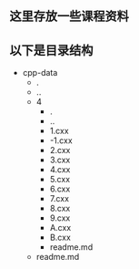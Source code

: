 这里存放一些课程资料
----
以下是目录结构
----
- cpp-data
  - .
  - ..
  - 4
    - .
    - ..
    - 1.cxx
    - -1.cxx
    - 2.cxx
    - 3.cxx
    - 4.cxx
    - 5.cxx
    - 6.cxx
    - 7.cxx
    - 8.cxx
    - 9.cxx
    - A.cxx
    - B.cxx
    - readme.md
  - readme.md
